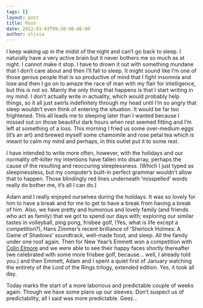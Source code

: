 ```yaml
---
tags: []
layout: post
title: Post
date: 2012-01-03T09:50:00-06:00
author: olivia
---
```


I keep waking up in the midst of the night and can’t go back to sleep. I naturally have a very active brain but it never bothers me so much as at night. I cannot make it stop. I have to drown it out with something mundane that I don’t care about and then I’ll fall to sleep. It might sound like I’m one of those genius people that is so productive of mind that I fight insomnia and lose and then I go on to amaze the race of man with my flair for intelligence, but this is not so. Mainly the only thing that happens is that I start writing in my mind. I don’t actually write in actuality, which would probably help things, so it all just swirls indefinitely through my head until I’m so angry that sleep wouldn’t even think of entering the situation. It would be far too frightened. This all leads me to sleeping later than I wanted because I missed out on those beautiful dark hours when rest seemed fitting and I’m left at something of a loss. This morning I fried us some over-medium eggs (it’s an art) and brewed myself some chamomile and rose petal tea which is meant to calm my mind and perhaps, in this outlet put it to some rest.

I have intended to write more often, however, with the holidays and our normality off-kilter my intentions have fallen into disarray, perhaps the cause of the resulting and reoccuring sleeplessness. (Which I just typed as sleepinessless, but my computer’s built-in perfect grammar wouldn’t allow that to happen. Those blindingly red lines underneath ‘misspelled’ words really do bother me, it’s all I can do.)

Adam and I really enjoyed ourselves during the holidays. It was so lovely for him to have a break and for me to get to have a break from having a break of him. Also, we have pretty and humorous and lovely family (and friends who act as family) that we got to spend our days with; exploring our similar tastes in volleyball, ping pong, frisbee golf, (Yes, what is life except a competition?), Hans Zimmer’s recent brilliance of ‘Sherlock Holmes: A Game of Shadows’ soundtrack, well-made food, and sleep. All the family under one roof again. Then for New Year’s Emmett won a competition with [Colin Elmore](http://www.facebook.com/ColinElmoreMusic) and we were able to see their happy faces shortly thereafter (we celebrated with some more frisbee golf, because… well, I already told you.) and then Emmett, Adam and I spent a quiet first of January watching the entirety of the Lord of the Rings trilogy, extended edition. Yes, it took all day.

Today marks the start of a more laborious and predictable couple of weeks again. Though we have some plans up our sleeves. Don’t suspect us of predictability, all I said was more predictable. Geez…
